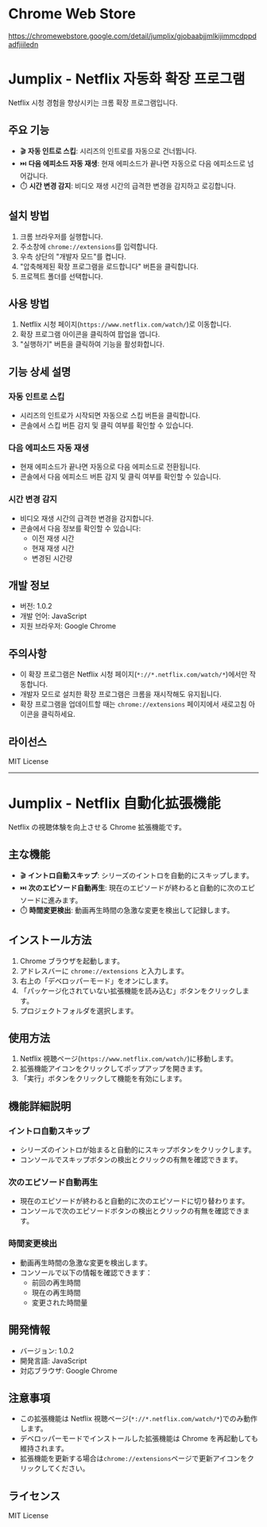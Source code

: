 # Chrome Web Store
https://chromewebstore.google.com/detail/jumplix/gjobaabjjmlkijimmcdppdadfjiiledn

# Jumplix - Netflix 자동화 확장 프로그램

Netflix 시청 경험을 향상시키는 크롬 확장 프로그램입니다.

## 주요 기능

- 🎬 **자동 인트로 스킵**: 시리즈의 인트로를 자동으로 건너뜁니다.
- ⏭️ **다음 에피소드 자동 재생**: 현재 에피소드가 끝나면 자동으로 다음 에피소드로 넘어갑니다.
- ⏱️ **시간 변경 감지**: 비디오 재생 시간의 급격한 변경을 감지하고 로깅합니다.

## 설치 방법

1. 크롬 브라우저를 실행합니다.
2. 주소창에 `chrome://extensions`를 입력합니다.
3. 우측 상단의 "개발자 모드"를 켭니다.
4. "압축해제된 확장 프로그램을 로드합니다" 버튼을 클릭합니다.
5. 프로젝트 폴더를 선택합니다.

## 사용 방법

1. Netflix 시청 페이지(`https://www.netflix.com/watch/`)로 이동합니다.
2. 확장 프로그램 아이콘을 클릭하여 팝업을 엽니다.
3. "실행하기" 버튼을 클릭하여 기능을 활성화합니다.

## 기능 상세 설명

### 자동 인트로 스킵

- 시리즈의 인트로가 시작되면 자동으로 스킵 버튼을 클릭합니다.
- 콘솔에서 스킵 버튼 감지 및 클릭 여부를 확인할 수 있습니다.

### 다음 에피소드 자동 재생

- 현재 에피소드가 끝나면 자동으로 다음 에피소드로 전환됩니다.
- 콘솔에서 다음 에피소드 버튼 감지 및 클릭 여부를 확인할 수 있습니다.

### 시간 변경 감지

- 비디오 재생 시간의 급격한 변경을 감지합니다.
- 콘솔에서 다음 정보를 확인할 수 있습니다:
  - 이전 재생 시간
  - 현재 재생 시간
  - 변경된 시간량

## 개발 정보

- 버전: 1.0.2
- 개발 언어: JavaScript
- 지원 브라우저: Google Chrome

## 주의사항

- 이 확장 프로그램은 Netflix 시청 페이지(`*://*.netflix.com/watch/*`)에서만 작동합니다.
- 개발자 모드로 설치한 확장 프로그램은 크롬을 재시작해도 유지됩니다.
- 확장 프로그램을 업데이트할 때는 `chrome://extensions` 페이지에서 새로고침 아이콘을 클릭하세요.

## 라이선스

MIT License

---

# Jumplix - Netflix 自動化拡張機能

Netflix の視聴体験を向上させる Chrome 拡張機能です。

## 主な機能

- 🎬 **イントロ自動スキップ**: シリーズのイントロを自動的にスキップします。
- ⏭️ **次のエピソード自動再生**: 現在のエピソードが終わると自動的に次のエピソードに進みます。
- ⏱️ **時間変更検出**: 動画再生時間の急激な変更を検出して記録します。

## インストール方法

1. Chrome ブラウザを起動します。
2. アドレスバーに `chrome://extensions` と入力します。
3. 右上の「デベロッパーモード」をオンにします。
4. 「パッケージ化されていない拡張機能を読み込む」ボタンをクリックします。
5. プロジェクトフォルダを選択します。

## 使用方法

1. Netflix 視聴ページ(`https://www.netflix.com/watch/`)に移動します。
2. 拡張機能アイコンをクリックしてポップアップを開きます。
3. 「実行」ボタンをクリックして機能を有効にします。

## 機能詳細説明

### イントロ自動スキップ

- シリーズのイントロが始まると自動的にスキップボタンをクリックします。
- コンソールでスキップボタンの検出とクリックの有無を確認できます。

### 次のエピソード自動再生

- 現在のエピソードが終わると自動的に次のエピソードに切り替わります。
- コンソールで次のエピソードボタンの検出とクリックの有無を確認できます。

### 時間変更検出

- 動画再生時間の急激な変更を検出します。
- コンソールで以下の情報を確認できます：
  - 前回の再生時間
  - 現在の再生時間
  - 変更された時間量

## 開発情報

- バージョン: 1.0.2
- 開発言語: JavaScript
- 対応ブラウザ: Google Chrome

## 注意事項

- この拡張機能は Netflix 視聴ページ(`*://*.netflix.com/watch/*`)でのみ動作します。
- デベロッパーモードでインストールした拡張機能は Chrome を再起動しても維持されます。
- 拡張機能を更新する場合は`chrome://extensions`ページで更新アイコンをクリックしてください。

## ライセンス

MIT License
